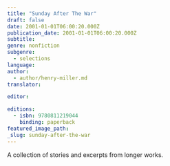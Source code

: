```yaml
---
title: "Sunday After The War"
draft: false
date: 2001-01-01T06:00:20.000Z
publication_date: 2001-01-01T06:00:20.000Z
subtitle:
genre: nonfiction
subgenre:
  - selections
language:
author:
  - author/henry-miller.md
translator:

editor:

editions:
  - isbn: 9780811219044
    binding: paperback
featured_image_path:
_slug: sunday-after-the-war
---
```


A collection of stories and excerpts from longer works.

